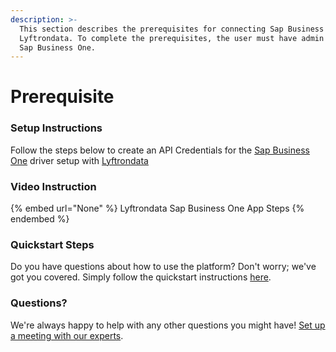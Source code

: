 ```yaml
---
description: >-
  This section describes the prerequisites for connecting Sap Business One to
  Lyftrondata. To complete the prerequisites, the user must have admin access to
  Sap Business One.
---
```


# Prerequisite

<mark style="color:blue;"></mark>

### Setup Instructions

Follow the steps below to create an API Credentials for the [Sap Business One](None) driver setup with [Lyftrondata](https://www.lyftrondata.com)

### Video Instruction

{% embed url="None" %}
Lyftrondata Sap Business One App Steps
{% endembed %}

### Quickstart Steps

Do you have questions about how to use the platform? Don't worry; we've got you covered. Simply follow the quickstart instructions [here](README.md).

### Questions? <a href="#questions" id="questions"></a>

We're always happy to help with any other questions you might have! [Set up a meeting with our experts](https://www.lyftrondata.com/book-a-meeting/).

